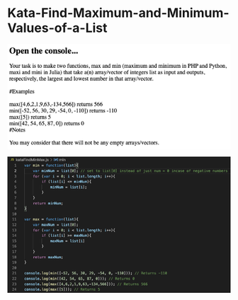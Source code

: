 # Kata-Find-Maximum-and-Minimum-Values-of-a-List

![screen image](pic.png)

![code image](code.png)
